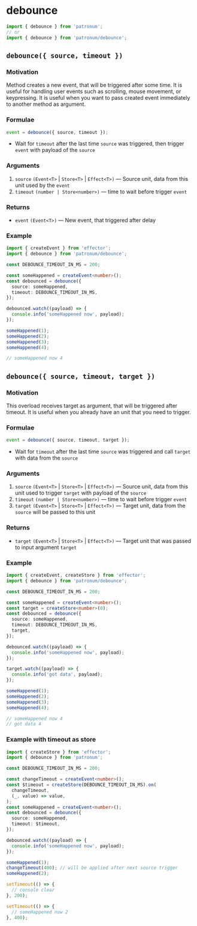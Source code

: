 # debounce

```ts
import { debounce } from 'patronum';
// or
import { debounce } from 'patronum/debounce';
```

## `debounce({ source, timeout })`

### Motivation

Method creates a new event, that will be triggered after some time. It is useful for handling user events such as scrolling, mouse movement, or keypressing.
It is useful when you want to pass created event immediately to another method as argument.

### Formulae

```ts
event = debounce({ source, timeout });
```

- Wait for `timeout` after the last time `source` was triggered, then trigger `event` with payload of the `source`

### Arguments

1. `source` `(Event<T>` | `Store<T>` | `Effect<T>)` — Source unit, data from this unit used by the `event`
1. `timeout` `(number | Store<number>)` — time to wait before trigger `event`

### Returns

- `event` `(Event<T>)` — New event, that triggered after delay

### Example

```ts
import { createEvent } from 'effector';
import { debounce } from 'patronum/debounce';

const DEBOUNCE_TIMEOUT_IN_MS = 200;

const someHappened = createEvent<number>();
const debounced = debounce({
  source: someHappened,
  timeout: DEBOUNCE_TIMEOUT_IN_MS,
});

debounced.watch((payload) => {
  console.info('someHappened now', payload);
});

someHappened(1);
someHappened(2);
someHappened(3);
someHappened(4);

// someHappened now 4
```

## `debounce({ source, timeout, target })`

### Motivation

This overload receives target as argument, that will be triggered after timeout.
It is useful when you already have an unit that you need to trigger.

### Formulae

```ts
event = debounce({ source, timeout, target });
```

- Wait for `timeout` after the last time `source` was triggered and call `target` with data from the `source`

### Arguments

1. `source` `(Event<T>` | `Store<T>` | `Effect<T>)` — Source unit, data from this unit used to trigger `target` with payload of the `source`
1. `timeout` `(number | Store<number>)` — time to wait before trigger `event`
1. `target` `(Event<T>` | `Store<T>` | `Effect<T>)` — Target unit, data from the `source` will be passed to this unit

### Returns

- `target` `(Event<T>` | `Store<T>` | `Effect<T>)` — Target unit that was passed to input argument `target`

### Example

```ts
import { createEvent, createStore } from 'effector';
import { debounce } from 'patronum/debounce';

const DEBOUNCE_TIMEOUT_IN_MS = 200;

const someHappened = createEvent<number>();
const target = createStore<number>(0);
const debounced = debounce({
  source: someHappened,
  timeout: DEBOUNCE_TIMEOUT_IN_MS,
  target,
});

debounced.watch((payload) => {
  console.info('someHappened now', payload);
});

target.watch((payload) => {
  console.info('got data', payload);
});

someHappened(1);
someHappened(2);
someHappened(3);
someHappened(4);

// someHappened now 4
// got data 4
```

### Example with timeout as store

```ts
import { createStore } from 'effector';
import { debounce } from 'patronum';

const DEBOUNCE_TIMEOUT_IN_MS = 200;

const changeTimeout = createEvent<number>();
const $timeout = createStore(DEBOUNCE_TIMEOUT_IN_MS).on(
  changeTimeout,
  (_, value) => value,
);
const someHappened = createEvent<number>();
const debounced = debounce({
  source: someHappened,
  timeout: $timeout,
});

debounced.watch((payload) => {
  console.info('someHappened now', payload);
});

someHappened(1);
changeTimeout(400); // will be applied after next source trigger
someHappened(2);

setTimeout(() => {
  // console clear
}, 200);

setTimeout(() => {
  // someHappened now 2
}, 400);
```
